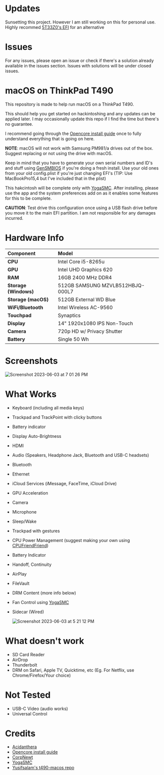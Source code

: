 # Updates
Sunsetting this project. However I am still working on this for personal use. 
Highly recommed [5T33Z0's EFI](https://github.com/5T33Z0/Thinkpad-T490-Hackintosh-OpenCore) for an alternative

# Issues
For any issues, please open an issue or check if there's a solution already available in the issues section. Issues with solutions will be under closed issues. 

# macOS on ThinkPad T490
This repository is made to help run macOS on a ThinkPad T490.

This should help you get started on hackintoshing and any updates can be applied later. I may occasionally update this repo if I find the time but there's no guarantee.

I recommend going through the [Opencore install guide](https://dortania.github.io/OpenCore-Install-Guide/) once to fully understand everything that is going on here.

**NOTE**: macOS will not work with Samsung PM981/a drives out of the box. Suggest replacing or not using the drive with macOS.

Keep in mind that you have to generate your own serial numbers and ID's and stuff using [GenSMBIOS](https://github.com/corpnewt/GenSMBIOS) if you're doing a fresh install. Use your old ones from your old config.plist if you're just changing EFI's (TIP: Use MacBookPro15,4 but I've included that in the plist)

This hakcintosh will be complete only with [YogaSMC](https://github.com/zhen-zen/YogaSMC). After installing, please use the app and the system preferences add on as it enables some features for this to be complete.

**CAUTION**: Test drive this configuration once using a USB flash drive before you move it to the main EFI partition. I am not responsible for any damages incurred.

# Hardware Info

|**Component**|**Model**|
|:-|:-|
|**CPU**|Intel Core i5-8265u|
|**GPU**|Intel UHD Graphics 620|
|**RAM**|16GB 2400 MHz DDR4|
|**Storage (Windows)**|512GB SAMSUNG MZVLB512HBJQ-000L7 |
|**Storage (macOS)**|512GB External WD Blue |
|**WiFi/Bluetooth**|Intel Wireless AC-9560 |
|**Touchpad**|Synaptics|
|**Display**| 14" 1920x1080 IPS Non-Touch |
|**Camera**| 720p HD w/ Privacy Shutter |
|**Battery**| Single 50 Wh |

# Screenshots
![Screenshot 2023-06-03 at 7 01 26 PM](https://github.com/Krissh-C/T490-macOS/assets/117280851/5fb19677-c076-4687-8bd6-cc688547fa91)

# What Works
- Keyboard (including all media keys)
- Trackpad and TrackPoint with clicky buttons
- Battery indicator
- Display Auto-Brightness
- HDMI
- Audio (Speakers, Headphone Jack, Bluetooth and USB-C headsets)
- Bluetooth
- Ethernet
- iCloud Services (iMessage, FaceTime, iCloud Drive)
- GPU Acceleration
- Camera
- Microphone
- Sleep/Wake
- Trackpad with gestures
- CPU Power Management (suggest making your own using [CPUFriendFriend](https://github.com/corpnewt/CPUFriendFriend))
- Battery Indicator
- Handoff, Continuity
- AirPlay
- FileVault
- DRM Content (more info below)
- Fan Control using [YogaSMC](https://github.com/zhen-zen/YogaSMC)
- Sidecar (Wired)

   ![Screenshot 2023-06-03 at 5 21 12 PM](https://github.com/Krissh-C/T490-macOS/assets/117280851/b3556d43-9213-4b42-976e-c0a73bce78b1)


# What doesn't work
- SD Card Reader
- AirDrop
- Thunderbolt
- DRM on Safari, Apple TV, Quicktime, etc (Eg. For Netflix, use Chrome/Firefox/Your choice)

# Not Tested
- USB-C Video (audio works)
- Universal Control

# Credits
- [Acidanthera](https://github.com/acidanthera)
- [Opencore install guide](https://dortania.github.io/OpenCore-Install-Guide/)
- [CorpNewt](https://github.com/corpnewt)
- [YogaSMC](https://github.com/zhen-zen/YogaSMC)
- [Yusifsalam's t490-macos repo](https://github.com/yusifsalam/t490-macos)
